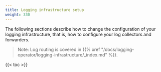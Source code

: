 ```yaml
---
title: Logging infrastructure setup
weight: 330
---
```


The following sections describe how to change the configuration of your logging infrastructure, that is, how to configure your log collectors and forwarders.

> Note: Log routing is covered in {{% xref "/docs/logging-operator/logging-infrastructure/_index.md" %}}.

{{< toc >}}